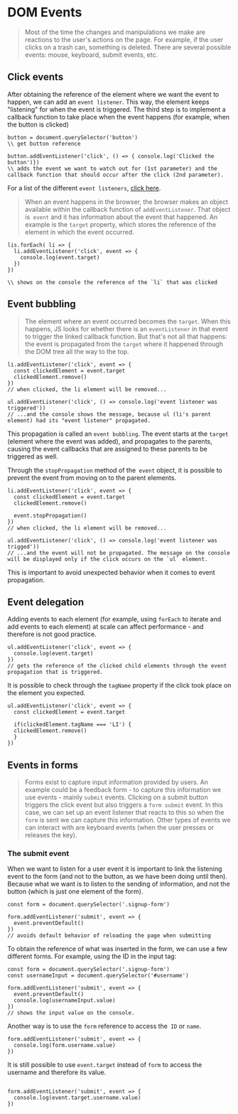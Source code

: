 # DOM Events

> Most of the time the changes and manipulations we make are reactions to the user's actions on the page. For example, if the user clicks on a trash can, something is deleted. There are several possible events: mouse, keyboard, submit events, etc.

## Click events

After obtaining the reference of the element where we want the event to happen, we can add an `event listener`. This way, the element keeps "listening" for when the event is triggered. The third step is to implement a callback function to take place when the event happens (for example, when the button is clicked)

```
button = document.querySelector('button')
\\ get button reference

button.addEventListener('click', () => { console.log('Clicked the button')})
\\ adds the event we want to watch out for (1st parameter) and the callback function that should occur after the click (2nd parameter).
```

For a list of the different `event listeners`, [click here](https://developer.mozilla.org/en-US/docs/Web/Events).


> When an event happens in the browser, the browser makes an object available within the callback function of `addEventListener`. That object is` event` and it has information about the event that happened. An example is the `target` property, which stores the reference of the element in which the event occurred.

```
lis.forEach( li => {
  li.addEventListener('click', event => {
    console.log(event.target)
  })
})

\\ shows on the console the reference of the `li` that was clicked
```


## Event bubbling

> The element where an event occurred becomes the `target`. When this happens, JS looks for whether there is an `eventListener` in that event to trigger the linked callback function. But that's not all that happens: the event is propagated from the `target` where it happened through the DOM tree all the way to the top.

```
li.addEventListener('click', event => {
  const clickedElement = event.target
  clickedElement.remove()
})
// when clicked, the li element will be removed...

ul.addEventListener('click', () => console.log('event listener was triggered'))
// ...and the console shows the message, because ul (li's parent element) had its "event listener" propagated.

```

This propagation is called an `event bubbling`. The event starts at the `target` (element where the event was added), and propagates to the parents, causing the event callbacks that are assigned to these parents to be triggered as well.

Through the `stopPropagation` method of the` event` object, it is possible to prevent the event from moving on to the parent elements.
```
li.addEventListener('click', event => {
  const clickedElement = event.target
  clickedElement.remove()

  event.stopPropagation()
})
// when clicked, the li element will be removed...

ul.addEventListener('click', () => console.log('event listener was trigged'))
// ...and the event will not be propagated. The message on the console will be displayed only if the click occurs on the `ul` element.
```

This is important to avoid unexpected behavior when it comes to event propagation.


## Event delegation

Adding events to each element (for example, using `forEach` to iterate and add events to each element) at scale can affect performance - and therefore is not good practice.

```
ul.addEventListener('click', event => {
  console.log(event.target)
})
// gets the reference of the clicked child elements through the event propagation that is triggered.
```


It is possible to check through the `tagName` property if the click took place on the element you expected.
```
ul.addEventListener('click', event => {
  const clickedElement = event.target

  if(clickedElement.tagName === 'LI') {
  clickedElement.remove() 
  }
})
```


## Events in forms

> Forms exist to capture input information provided by users. An example could be a feedback form - to capture this information we use events - mainly `submit` events. Clicking on a submit button triggers the click event but also triggers a `form submit` event. In this case, we can set up an event listener that reacts to this so when the `form` is sent we can capture this information. Other types of events we can interact with are keyboard events (when the user presses or releases the key).

### The submit event

When we want to listen for a user event it is important to link the listening event to the form (and not to the button, as we have been doing until then). Because what we want is to listen to the sending of information, and not the button (which is just one element of the form).
```
const form = document.querySelector('.signup-form')

form.addEventListener('submit', event => {
  event.preventDefault()
})
// avoids default behavior of reloading the page when submitting
```

To obtain the reference of what was inserted in the form, we can use a few different forms. For example, using the ID in the input tag:
``` 
const form = document.querySelector('.signup-form')
const usernameInput = document.querySelector('#username')

form.addEventListener('submit', event => {
  event.preventDefault()
  console.log(usernameInput.value)
})
// shows the input value on the console.
```

Another way is to use the `form` reference to access the` ID` or `name`.
```
form.addEventListener('submit', event => {
  console.log(form.username.value)
})
```

It is still possible to use `event.target` instead of `form` to access the username and therefore its value.
```

form.addEventListener('submit', event => {
  console.log(event.target.username.value)
})
```